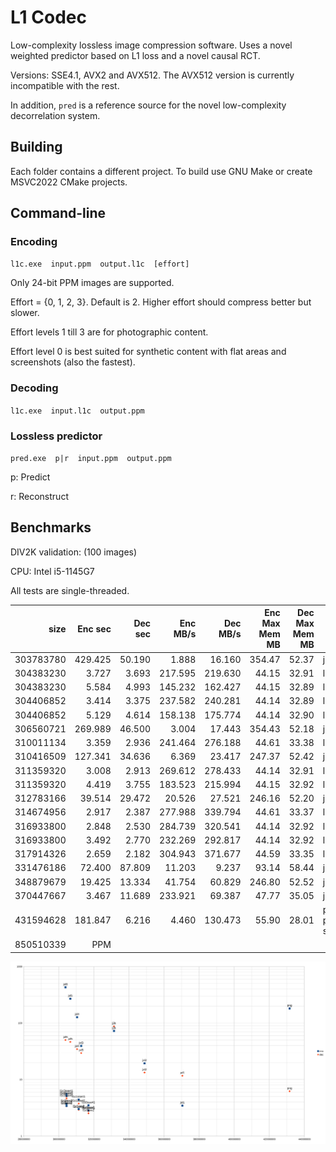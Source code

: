 # L1 Codec

Low-complexity lossless image compression software.
Uses a novel weighted predictor based on L1 loss and a novel causal RCT.

Versions: SSE4.1, AVX2 and AVX512. The AVX512 version is currently incompatible with the rest.

In addition, `pred` is a reference source for the novel low-complexity decorrelation system.

## Building
Each folder contains a different project.
To build use GNU Make or create MSVC2022 CMake projects.

## Command-line
### Encoding
`l1c.exe  input.ppm  output.l1c  [effort]`

Only 24-bit PPM images are supported.

Effort = {0, 1, 2, 3}. Default is 2. Higher effort should compress better but slower.

Effort levels 1 till 3 are for photographic content.

Effort level 0 is best suited for synthetic content with flat areas and screenshots (also the fastest).

### Decoding
`l1c.exe  input.l1c  output.ppm`

### Lossless predictor
`pred.exe  p|r  input.ppm  output.ppm`

p: Predict

r: Reconstruct

## Benchmarks

DIV2K validation: (100 images)

CPU: Intel i5-1145G7

All tests are single-threaded.

| size      | Enc sec    | Dec sec  | Enc MB/s   | Dec MB/s | Enc Max Mem MB | Dec Max Mem MB | Codec |
|----------:|-----------:|---------:|-----------:|---------:|---------------:|---------------:|-------|
| 303783780 |    429.425 |   50.190 |      1.888 |   16.160 |         354.47 |          52.37 |  jxl6					|
| 304383230 |      3.727 |    3.693 |    217.595 |  219.630 |          44.15 |          32.91 |  l1c3avx2				|
| 304383230 |      5.584 |    4.993 |    145.232 |  162.427 |          44.15 |          32.89 |  l1c3sse41				|
| 304406852 |      3.414 |    3.375 |    237.582 |  240.281 |          44.14 |          32.89 |  l1c2avx2				|
| 304406852 |      5.129 |    4.614 |    158.138 |  175.774 |          44.14 |          32.90 |  l1c2sse41				|
| 306560721 |    269.989 |   46.500 |      3.004 |   17.443 |         354.43 |          52.18 |  jxl5					|
| 310011134 |      3.359 |    2.936 |    241.464 |  276.188 |          44.61 |          33.38 |  l1c2avx512				|
| 310416509 |    127.341 |   34.636 |      6.369 |   23.417 |         247.37 |          52.42 |  jxl4					|
| 311359320 |      3.008 |    2.913 |    269.612 |  278.433 |          44.14 |          32.91 |  l1c1avx2				|
| 311359320 |      4.419 |    3.755 |    183.523 |  215.994 |          44.15 |          32.92 |  l1c1sse41				|
| 312783166 |     39.514 |   29.472 |     20.526 |   27.521 |         246.16 |          52.20 |  jxl3					|
| 314674956 |      2.917 |    2.387 |    277.988 |  339.794 |          44.61 |          33.37 |  l1c1avx512				|
| 316933800 |      2.848 |    2.530 |    284.739 |  320.541 |          44.14 |          32.92 |  l1c0avx2				|
| 316933800 |      3.492 |    2.770 |    232.269 |  292.817 |          44.14 |          32.92 |  l1c0sse41				|
| 317914326 |      2.659 |    2.182 |    304.943 |  371.677 |          44.59 |          33.35 |  l1c0avx512				|
| 331476186 |     72.400 |   87.809 |     11.203 |    9.237 |          93.14 |          58.44 |  j2k					|
| 348879679 |     19.425 |   13.334 |     41.754 |   60.829 |         246.80 |          52.52 |  jxl2					|
| 370447667 |      3.467 |   11.689 |    233.921 |   69.387 |          47.77 |          35.05 |  jxl1					|
| 431594628 |    181.847 |    6.216 |      4.460 |  130.473 |          55.90 |          28.01 |  png (fPNG + pingo + stb_image.h)	|
| 850510339 | PPM |

<img src="20250604-2-DIV2K.svg">
